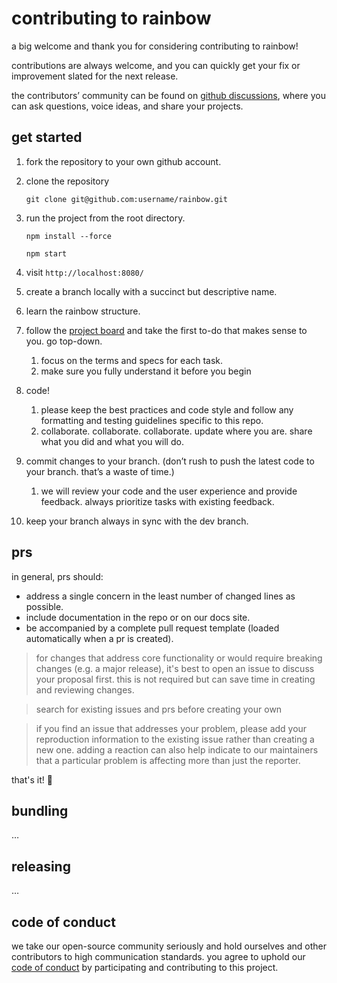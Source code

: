 # contributing to rainbow

a big welcome and thank you for considering contributing to rainbow!

contributions are always welcome, and you can quickly get your fix or improvement slated for the next release.

the contributors’ community can be found on [github discussions](), where you can ask questions, voice ideas, and share your projects.

## get started

1. fork the repository to your own github account.
2. clone the repository
    
    ```
    git clone git@github.com:username/rainbow.git
    ```
    
3. run the project from the root directory.
    
    ```
    npm install --force
    ```
    
    ```
    npm start
    ```
    
4. visit `http://localhost:8080/`
5. create a branch locally with a succinct but descriptive name.
6. learn the rainbow structure.
7. follow the [project board](https://github.com/orgs/rnbwdev/projects/4/views/1) and take the first to-do that makes sense to you. go top-down.
    1. focus on the terms and specs for each task.
    2. make sure you fully understand it before you begin
8. code!
    1. please keep the best practices and code style and follow any formatting and testing guidelines specific to this repo.
    2. collaborate. collaborate. collaborate. update where you are. share what you did and what you will do.
9. commit changes to your branch. (don’t rush to push the latest code to your branch. that’s a waste of time.)
    1. we will review your code and the user experience and provide feedback. always prioritize tasks with existing feedback.
10. keep your branch always in sync with the dev branch.

## prs

in general, prs should:

- address a single concern in the least number of changed lines as possible.
- include documentation in the repo or on our docs site.
- be accompanied by a complete pull request template (loaded automatically when a pr is created).

> for changes that address core functionality or would require breaking changes (e.g. a major release), it's best to open an issue to discuss your proposal first. this is not required but can save time in creating and reviewing changes.
> 

> search for existing issues and prs before creating your own
> 

> if you find an issue that addresses your problem, please add your reproduction information to the existing issue rather than creating a new one. adding a reaction can also help indicate to our maintainers that a particular problem is affecting more than just the reporter.
> 

that's it! 🎉

## bundling

…

## releasing

…

## code of conduct

we take our open-source community seriously and hold ourselves and other contributors to high communication standards. you agree to uphold our [code of conduct](https://github.com/relateapp/rene.css/blob/main/code_of_conduct.md) by participating and contributing to this project.

